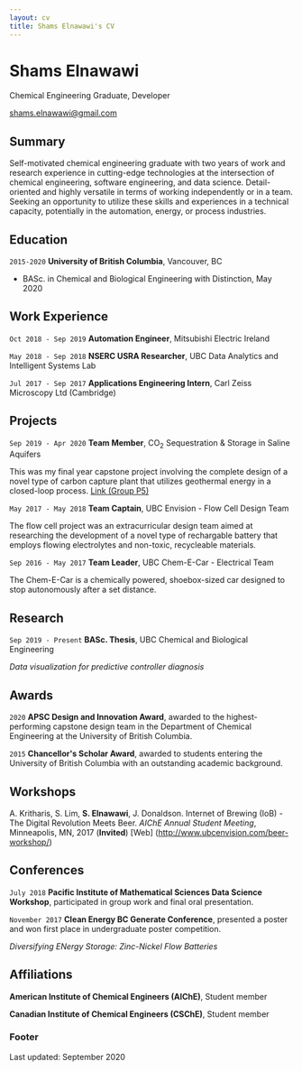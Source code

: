 ```yaml
---
layout: cv
title: Shams Elnawawi's CV
---
```

# Shams Elnawawi
Chemical Engineering Graduate, Developer

<div id="webaddress">
<a href="mailto:shams.elnawawi@gmail.com">shams.elnawawi@gmail.com</a>
</div>

## Summary

Self-motivated chemical engineering graduate with two years of work and research experience in cutting-edge technologies at the intersection of chemical engineering, software engineering, and data science. Detail-oriented and highly versatile in terms of working independently or in a team. Seeking an opportunity to utilize these skills and experiences in a technical capacity, potentially in the automation, energy, or process industries.

<!-- Career interests:
- automation, energy, process industries, water treatment

Research interests:
- process automation
- machine learning
- data visualization
- process engineering and how it can be improved by ML and data viz
- process design -->

<!-- Experience:
1. DAIS
    - Goal was to apply machine learning in order to analyze, predict, and potentially solve problems with chemical processes
    - Teck: applied neural networks to see how specific biological groups affect selenium amounts in water
    - Alexnet: applied transfer learning to the sanofi dataset to try and extract patterns from the data that were not available from previous, less advanced analyses
    - BBA: applied recurrent networks to try and predict when specific process variables will experience faults
2. Mitsubishi
    - Depuy: pilot project to use new data analytics hardware (MELIPC) to analyze and predict behaviour of CNC machines
        - the goal was to use the analytical methods to predict CNC process faults, using MT analysis and other ML methods
    - Robots: investigating how feasible it is to implement them in different production facilities (pallets, medical devices)
        - Also revising robot training material for clients
    - HEat pump data: led a project to visualize historical data
    - Acutrace: led a project to visualize real time electrical data

- experience in various aspects of automation and advanced process control, such as MPC data analytics, PLC and robot programming, and real-time data visualization.
- research experience in the applications of data analytics in process industries, specifically in machine learning algorithms and their usage with biological and electrical process data.
- my research experience is essentially at the intersection of chemical engineering, data science, and software engineering.

what are my best qualities?
- self-motivated
- learn very quickly
- can work well independently and in a team
- strong communication skills
- strong attention to detail -->

<!-- ## Objective

Looking for suitable opportunities to start my career, possibly in automation, energy, or process industries. 

### Research interests

Cooling, power series, optics, alchemy, planetary motions, apples. -->

## Education

`2015-2020`
__University of British Columbia__, Vancouver, BC
- BASc. in Chemical and Biological Engineering with Distinction, May 2020

<!-- `June 1661 - now`
__Trinity College, Cambridge__

- Sizar

`1667 - death`
__Trinity College, Cambridge__

- Fellow -->

## Work Experience

`Oct 2018 - Sep 2019`
__Automation Engineer__, Mitsubishi Electric Ireland
    
<!-- - Directed a data visualization project for analyzing real-time data using Mitsubishi SCADA software;
    - Coordinated with hardware suppliers and IT personnel to ensure hardware functionality and compliance with IT policy;
    - Utilized SCADA and CAD software to create a framework for the final visualization;
- Simulated industrial robots to evaluate the feasibility of their implementation in multiple production facilities;
    - Created accurate simulation environments using CAD software, ensuring satisfaction of design requirements;
    - Optimized robot positioning and workflow to achieve robot performance targets;
- Collaborated with team members to revise training material for Mitsubishi robot software; -->

`May 2018 - Sep 2018`
__NSERC USRA Researcher__, UBC Data Analytics and Intelligent Systems Lab

<!-- Details:

- Worked closely with PhD students to develop innovative solutions to real industry problems;
- Implemented deep and recurrent neural networks to analyze and predict process behaviour using TensorFlow;
- Utilized TensorBoard to create interactive visualizations for presentation of results;
- Redesigned and maintained the research group website using Jekyll and git;
- Created detailed presentation material for the 2018 ADCHEM conference using LaTeX; -->

`Jul 2017 - Sep 2017`
__Applications Engineering Intern__, Carl Zeiss Microscopy Ltd (Cambridge)

<!-- Details:

- Tested SEM (Scanning Electron Microscopy) programs and equipment for bugs, thereby improving speed of R&D bug fixes;
- Designed a generic workflow regarding new products, ensuring effective communication between departments;
- Automated timesheet processing using Excel and VBA, leading to increased productivity and consistency of reported data; -->

## Projects

`Sep 2019 - Apr 2020`
__Team Member__, CO<sub>2</sub> Sequestration & Storage in Saline Aquifers

This was my final year capstone project involving the complete design of a novel type of carbon capture plant that utilizes geothermal energy in a closed-loop process. [Link (Group P5)](https://www.chbe.ubc.ca/academics/undergraduate/programs/capstone-design-projects/)

<!-- - Synthesized, designed, and optimized required chemical processes;
- Created, reviewed, and presented process flow diagrams, piping & instrumentation diagrams, and process control structures;
- Calculated equipment sizes for pumps, reactors, compressors, etc.;
- Analyzed project economics and environmental impacts;
- Planned plant layout and created a 3D CAD representation
- Received the *APSC Design and Innovation Award*, awarded to the highest-performing team; -->

`May 2017 - May 2018`
__Team Captain__, UBC Envision - Flow Cell Design Team

The flow cell project was an extracurricular design team aimed at researching the development of a novel type of rechargable battery that employs flowing electrolytes and non-toxic, recycleable materials.

<!-- - Designed experiments for analysis and optimization of battery performance;
- Led meetings to coordinate with lab, cell design, and coding teams;
- Managed finances, schedules, lab spaces, and project logistics; -->

`Sep 2016 - May 2017`
__Team Leader__, UBC Chem-E-Car - Electrical Team

The Chem-E-Car is a chemically powered, shoebox-sized car designed to stop autonomously after a set distance.

<!-- - Led five engineering students to design and test the car's electrical system, ensuring the satisfaction of design requirements;
- Taught and assisted the team with microcontroller circuit design;
- Managed finances, lab spaces, equipment, and logistics; -->

## Research
`Sep 2019 - Present`
__BASc. Thesis__, UBC Chemical and Biological Engineering

*Data visualization for predictive controller diagnosis*

## Awards

`2020`
**APSC Design and Innovation Award**, awarded to the highest-performing capstone design team in the Department of Chemical Engineering at the University of British Columbia.

`2015`
**Chancellor's Scholar Award**, awarded to students entering the University of British Columbia with an outstanding academic background.

## Workshops
A. Kritharis, S. Lim, __S. Elnawawi__, J. Donaldson. Internet of Brewing (IoB) - The Digital Revolution Meets Beer. *AIChE Annual Student Meeting*, Minneapolis, MN, 2017 (__Invited__) [Web] (http://www.ubcenvision.com/beer-workshop/)

## Conferences

`July 2018` 
__Pacific Institute of Mathematical Sciences Data Science Workshop__, participated in group work and final oral presentation.

`November 2017`
__Clean Energy BC Generate Conference__, presented a poster and won first place in undergraduate poster competition.

*Diversifying ENergy Storage: Zinc-Nickel Flow Batteries*


## Affiliations

__American Institute of Chemical Engineers (AIChE)__, Student member

__Canadian Institute of Chemical Engineers (CSChE)__, Student member


<!-- ## Publications -->

<!-- A list is also available [online](http://scholar.google.co.uk/citations?user=LTOTl0YAAAAJ) -->
<!-- 
### Journals

`1669`
Newton Sir I, De analysi per æquationes numero terminorum infinitas. 

`1669`
Lectiones opticæ.

etc. etc. etc. -->


### Footer

Last updated: September 2020


